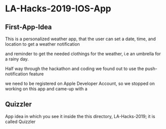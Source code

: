 # LA-Hacks-2019-IOS-App



## First-App-Idea
This is a personalized weather app, that the user can set a date, time, and location to get a weather notification 

and reminder to get the needed clothings for the weather, i.e an umbrella for a rainy day. 

Half way through the hackathon and coding we found out to use the push-notification feature 

we need to be registered on Apple Developer Account, so we stopped on working on this app and came-up with a 


 ## Quizzler

App idea in which you see it inside the this directory, LA-Hacks-2019; it is called Quizzler

